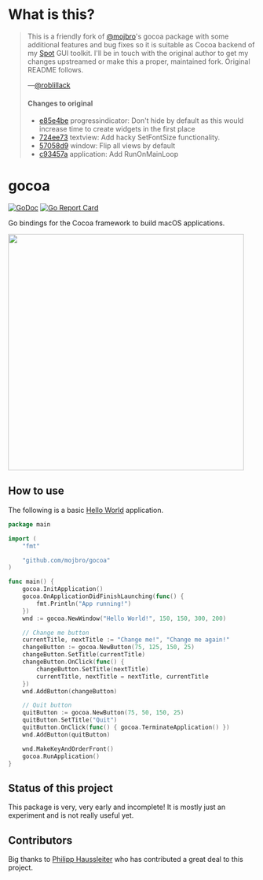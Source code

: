 # What is this?

> This is a friendly fork of [@mojbro](https://github.com/mojbro)'s gocoa package with some additional features and bug fixes so it is suitable as Cocoa backend of my [Spot](https://github.com/roblillack/spot) GUI toolkit. I'll be in touch with the original author to get my changes upstreamed or make this a proper, maintained fork. Original README follows.
>
> —[@roblillack](https://github.com/roblillack)
>
> #### Changes to original
>
> - [e85e4be](https://github.com/roblillack/gocoa/commit/e85e4be) progressindicator: Don't hide by default as this would increase time to create widgets in the first place
> - [724ee73](https://github.com/roblillack/gocoa/commit/724ee73) textview: Add hacky SetFontSize functionality.
> - [57058d9](https://github.com/roblillack/gocoa/commit/57058d9) window: Flip all views by default
> - [c93457a](https://github.com/roblillack/gocoa/commit/c93457a) application: Add RunOnMainLoop

# gocoa

[![GoDoc](https://godoc.org/github.com/mojbro/gocoa?status.svg)](https://godoc.org/github.com/mojbro/gocoa)
[![Go Report Card](https://goreportcard.com/badge/github.com/mojbro/gocoa)](https://goreportcard.com/report/github.com/mojbro/gocoa)

Go bindings for the Cocoa framework to build macOS applications.

<img src="resources/images/helloworld-screenshot.gif" width="480" />

## How to use

The following is a basic [Hello World](examples/helloworld) application.

```go
package main

import (
	"fmt"

	"github.com/mojbro/gocoa"
)

func main() {
	gocoa.InitApplication()
	gocoa.OnApplicationDidFinishLaunching(func() {
		fmt.Println("App running!")
	})
	wnd := gocoa.NewWindow("Hello World!", 150, 150, 300, 200)

	// Change me button
	currentTitle, nextTitle := "Change me!", "Change me again!"
	changeButton := gocoa.NewButton(75, 125, 150, 25)
	changeButton.SetTitle(currentTitle)
	changeButton.OnClick(func() {
		changeButton.SetTitle(nextTitle)
		currentTitle, nextTitle = nextTitle, currentTitle
	})
	wnd.AddButton(changeButton)

	// Quit button
	quitButton := gocoa.NewButton(75, 50, 150, 25)
	quitButton.SetTitle("Quit")
	quitButton.OnClick(func() { gocoa.TerminateApplication() })
	wnd.AddButton(quitButton)

	wnd.MakeKeyAndOrderFront()
	gocoa.RunApplication()
}
```

## Status of this project

This package is very, very early and incomplete! It is mostly just an experiment and is not really
useful yet.

## Contributors

Big thanks to [Philipp Haussleiter](https://github.com/phaus) who has contributed a great deal to this project.
